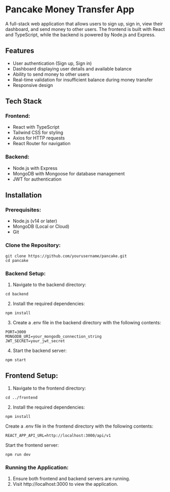 # Pancake Money Transfer App
A full-stack web application that allows users to sign up, sign in, view their dashboard, and send money to other users. The frontend is built with React and TypeScript, while the backend is powered by Node.js and Express.

## Features
* User authentication (Sign up, Sign in) 
* Dashboard displaying user details and available balance
* Ability to send money to other users
* Real-time validation for insufficient balance during money transfer
* Responsive design
## Tech Stack
### Frontend:
* React with TypeScript
* Tailwind CSS for styling
* Axios for HTTP requests
* React Router for navigation
### Backend:
* Node.js with Express
* MongoDB with Mongoose for database management
* JWT for authentication

## Installation
### Prerequisites:
* Node.js (v14 or later)
* MongoDB (Local or Cloud)
* Git
### Clone the Repository:
```
git clone https://github.com/yourusername/pancake.git
cd pancake
```

### Backend Setup:
1. Navigate to the backend directory:
```
cd backend
```
2. Install the required dependencies:
```
npm install
```
3. Create a .env file in the backend directory with the following contents:
```
PORT=3000
MONGODB_URI=your_mongodb_connection_string
JWT_SECRET=your_jwt_secret
```
4. Start the backend server:
```
npm start
```
## Frontend Setup:
1. Navigate to the frontend directory:
```
cd ../frontend
```
2. Install the required dependencies:
```
npm install
```
Create a .env file in the frontend directory with the following contents:
```
REACT_APP_API_URL=http://localhost:3000/api/v1
```
Start the frontend server:
```
npm run dev
```
### Running the Application:
1. Ensure both frontend and backend servers are running.
2. Visit http://localhost:3000 to view the application.
